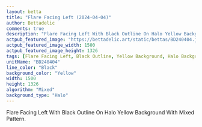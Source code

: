 ```yaml
---
layout: betta
title: "Flare Facing Left (2024-04-04)"
author: Bettadelic
comments: true
description: "Flare Facing Left With Black Outline On Halo Yellow Background With Mixed Pattern."
actpub_featured_image: "https://bettadelic.art/static/bettas/BD240404.jpg"
actpub_featured_image_width: 1500
actpub_featured_image_height: 1326
tags: [Flare Facing Left, Black Outline, Yellow Background, Halo Background Pattern, Mixed Pattern, April 2024]
unitName: "BD240404"
line_color: "Black"
background_color: "Yellow"
width: 1500
height: 1326
algorithm: "Mixed"
background_type: "Halo"
---
```


Flare Facing Left With Black Outline On Halo Yellow Background With Mixed Pattern.
